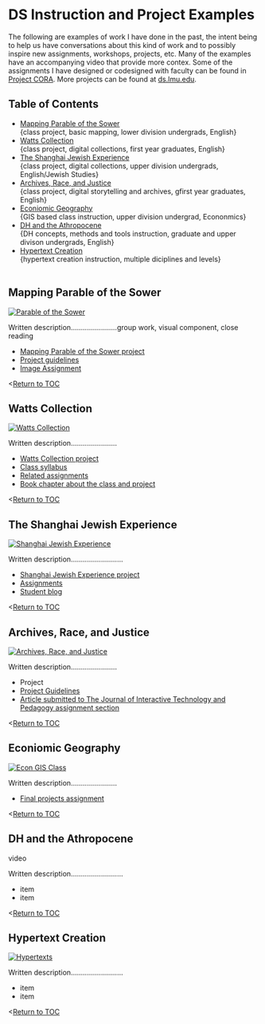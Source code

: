 # DS Instruction and Project Examples
The following are examples of work I have done in the past, the intent being to help us have conversations about this kind of work and to possibly inspire new assignments, workshops, projects, etc. Many of the examples have an accompanying video that provide more contex. Some of the assignments I have designed or codesigned with faculty can be found in [Project CORA](https://www.projectcora.org/users/melanie-hubbard). More projects can be found at [ds.lmu.edu](https://ds.lmu.edu/).

## Table of Contents

- [Mapping Parable of the Sower](#mapping-parable-of-the-sower)<br>
{class project, basic mapping, lower division undergrads, English}<br>
- [Watts Collection](#watts-collection)<br>
{class project, digital collections, first year graduates, English}<br>
- [The Shanghai Jewish Experience](#the-shanghai-jewish-experience)<br>
{class project, digital collections, upper division undergrads, English/Jewish Studies}<br>
- [Archives, Race, and Justice](#archives-race-and-justice)<br>
{class project, digital storytelling and archives, gfirst year graduates, English}<br>
- [Econiomic Geography](#economic-geography)<br>
{GIS based class instruction, upper division undergrad, Econonmics}<br>
- [DH and the Athropocene](#dh-and-the-anthropocene)<br>
{DH concepts, methods and tools instruction, graduate and upper divison undergrads, English}<br>
- [Hypertext Creation](#hypertext-creation)<br>
{hypertext creation instruction, multiple diciplines and levels}<br><br>

## Mapping Parable of the Sower
[![Parable of the Sower](http://img.youtube.com/vi/e5y8ZPyR-v8/0.jpg)](http://www.youtube.com/watch?v=e5y8ZPyR-v8 "Knight Lab StoryMap")

Written description.......................group work, visual component, close reading

- [Mapping Parable of the Sower project](https://uploads.knightlab.com/storymapjs/17d4e3ebc9ba6280b11694156ede825d/parable-of-the-sower-section-01-02/index.html)
- [Project guidelines](http://ds.lmu.edu/wp-content/uploads/2018/07/ParableOfTheSowerAssignment.pdf)
- [Image Assignment](http://ds.lmu.edu/wp-content/uploads/2018/07/VisualImageExercise_LMU_ENGL2297.pdf) 

<[Return to TOC](#table-of-contents)

## Watts Collection
[![Watts Collection](http://img.youtube.com/vi/eKFaW0puXWI/0.jpg)](http://www.youtube.com/watch?v=eKFaW0puXWI "Watts Collection")

Written description.......................

- [Watts Collection project](http://watts.library.lmu.build/)
- [Class syllabus](http://watts.library.lmu.build/cms/files/original/502caf42bce9d0f2a691fc430898f5ac.pdf)
- [Related assignments](http://watts.library.lmu.build/cms/files/original/f271621385be8d50c5d900ce68d31077.pdf)
- [Book chapter about the class and project](https://digitalcommons.lmu.edu/librarian_pubs/93/)

<[Return to TOC](#table-of-contents)

## The Shanghai Jewish Experience
[![Shanghai Jewish Experience](http://img.youtube.com/vi/2t2i3oknjUI/0.jpg)](http://www.youtube.com/watch?v=2t2i3oknjUI "Shanghai Jewish Experience")

Written description..........................

- [Shanghai Jewish Experience project](https://ds.lmu.edu/shanghai-project/)
- [Assignments](http://dh.lmu.edu/wp-content/uploads/2015/05/LMU_JewishStudies434_ShanghaiProject.pdf )
- [Student blog](http://literatureoftheholoaust2015.tumblr.com/)

<[Return to TOC](#table-of-contents)

## Archives, Race, and Justice
[![Archives, Race, and Justice](http://img.youtube.com/vi/9tGOoccpCOI/0.jpg)](http://www.youtube.com/watch?v=9tGOoccpCOI "Archives, Race, and Justice")

Written description.......................

- Project
- [Project Guidelines](https://www.projectcora.org/assignment/archives-race-and-justice)
- [Article submitted to The Journal of Interactive Technology and Pedagogy assignment section](https://drive.google.com/file/d/1xHCOy__5uW36XImtgbWu0BosvwNqM84u/view?usp=sharing)

<[Return to TOC](#table-of-contents)

## Econiomic Geography
[![Econ GIS Class](http://img.youtube.com/vi/paRwqOgDd-o/0.jpg)](http://www.youtube.com/watch?v=paRwqOgDd-o "Econ GIS Class")

Written description.......................

- [Final projects assignment](https://drive.google.com/file/d/1caaYYYQl0cdwezbYwpAyjvRVDB5Y4DiK/view?usp=sharing)

<[Return to TOC](#table-of-contents)

## DH and the Athropocene

video

Written description..........................

- item
- item

<[Return to TOC](#table-of-contents)


## Hypertext Creation
[![Hypertexts](http://img.youtube.com/vi/NnDs07u9tvI/0.jpg)](http://www.youtube.com/watch?v=NnDs07u9tvI "Hypertexts")

Written description..........................

- item
- item

<[Return to TOC](#table-of-contents)
